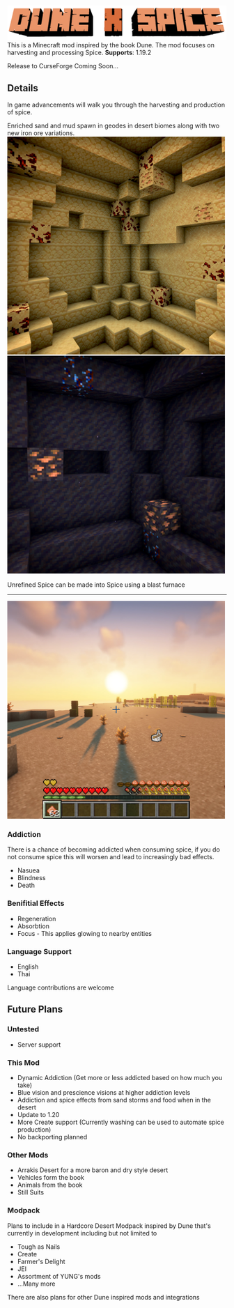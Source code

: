 ![Dune - Spice](screenshots/mod_title.png)
This is a Minecraft mod inspired by the book Dune. The mod focuses on harvesting and processing Spice. 
**Supports**: 1.19.2

Release to CurseForge Coming Soon...

## Details
In game advancements will walk you through the harvesting and production of spice.

Enriched sand and mud spawn in geodes in desert biomes along with two new iron ore variations.
<img alt="Spice Sand Geode" src="screenshots/spice_geode.png" width="500"/><img alt="Spice Mud Geode" src="screenshots/spice_mud_geode.png" width="500"/>

Unrefined Spice can be made into Spice using a blast furnace

<hr/>

<img alt="Addiction Bar" src="screenshots/spice_addiction_updscale.png" width="500"/>

### Addiction
There is a chance of becoming addicted when consuming spice, if you do not consume spice this will worsen and lead to increasingly bad effects.
- Nasuea
- Blindness
- Death

### Benifitial Effects
- Regeneration
- Absorbtion
- Focus - This applies glowing to nearby entities

### Language Support
- English
- Thai

Language contributions are welcome


## Future Plans
### Untested
- Server support

### This Mod
- Dynamic Addiction (Get more or less addicted based on how much you take)
- Blue vision and prescience visions at higher addiction levels
- Addiction and spice effects from sand storms and food when in the desert
- Update to 1.20
- More Create support (Currently washing can be used to automate spice production)
- No backporting planned

### Other Mods
- Arrakis Desert for a more baron and dry style desert
- Vehicles form the book
- Animals from the book
- Still Suits

### Modpack
Plans to include in a Hardcore Desert Modpack inspired by Dune that's currently in development including but not limited to
- Tough as Nails
- Create
- Farmer's Delight
- JEI
- Assortment of YUNG's mods
- ...Many more


There are also plans for other Dune inspired mods and integrations

